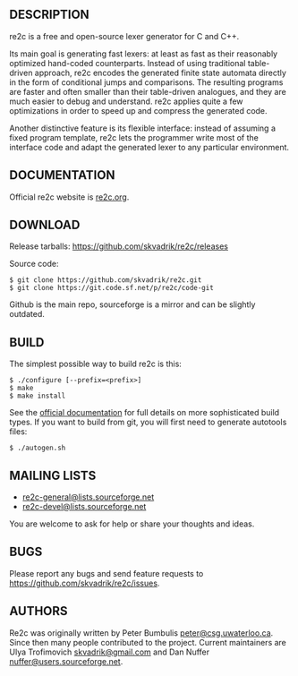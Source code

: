 DESCRIPTION
-----------

re2c is a free and open-source lexer generator for C and C++.

Its main goal is generating fast lexers: at least as fast as their reasonably
optimized hand-coded counterparts. Instead of using traditional table-driven
approach, re2c encodes the generated finite state automata directly in the form
of conditional jumps and comparisons. The resulting programs are faster and
often smaller than their table-driven analogues, and they are much easier to
debug and understand. re2c applies quite a few optimizations in order to speed
up and compress the generated code.

Another distinctive feature is its flexible interface: instead of assuming a
fixed program template, re2c lets the programmer write most of the interface
code and adapt the generated lexer to any particular environment.


DOCUMENTATION
-------------

Official re2c website is [re2c.org](http://re2c.org).


DOWNLOAD
--------

Release tarballs: https://github.com/skvadrik/re2c/releases

Source code:

```
$ git clone https://github.com/skvadrik/re2c.git
$ git clone https://git.code.sf.net/p/re2c/code-git
```

Github is the main repo, sourceforge is a mirror and can be slightly outdated.


BUILD
-----

The simplest possible way to build re2c is this:

```
$ ./configure [--prefix=<prefix>]
$ make
$ make install
```
See the [official documentation](http://re2c.org/install/install.html) for full details on more sophisticated build types.
If you want to build from git, you will first need to generate autotools files:

```
$ ./autogen.sh
```


MAILING LISTS
-------------

- re2c-general@lists.sourceforge.net
- re2c-devel@lists.sourceforge.net

You are welcome to ask for help or share your thoughts and ideas.


BUGS
----
Please report any bugs and send feature requests to https://github.com/skvadrik/re2c/issues.


AUTHORS
-------
Re2c was originally written by Peter Bumbulis <peter@csg.uwaterloo.ca>.
Since then many people contributed to the project.
Current maintainers are Ulya Trofimovich <skvadrik@gmail.com> and Dan Nuffer <nuffer@users.sourceforge.net>.
